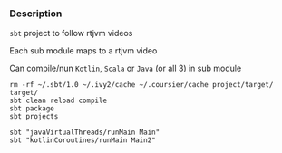 ### Description

`sbt` project to follow rtjvm videos

Each sub module maps to a rtjvm video

Can compile/nun `Kotlin`, `Scala` or `Java` (or all 3) in sub module

```commandline
rm -rf ~/.sbt/1.0 ~/.ivy2/cache ~/.coursier/cache project/target/ target/
sbt clean reload compile
sbt package
sbt projects

sbt "javaVirtualThreads/runMain Main"
sbt "kotlinCoroutines/runMain Main2"
```
